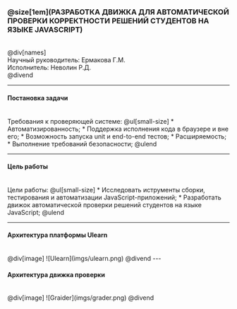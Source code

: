 ### @size[1em](РАЗРАБОТКА ДВИЖКА ДЛЯ АВТОМАТИЧЕСКОЙ ПРОВЕРКИ КОРРЕКТНОСТИ РЕШЕНИЙ СТУДЕНТОВ НА ЯЗЫКЕ JAVASCRIPT)
<br />
@div[names]
  <div>Научный руководитель: Ермакова Г.М.</div>
  <div>Исполнитель: Неволин Р.Д.</div>
@divend

---

#### Постановка задачи
<br />
Требования к проверяющей системе:
@ul[small-size]
* Автоматизированность;
* Поддержка исполнения кода в браузере и вне его;
* Возможность запуска unit и end-to-end тестов;
* Расширяемость;
* Выполнение требований безопасности;
@ulend

---

#### Цель работы
<br />
Цели работы:
@ul[small-size]
* Исследовать иструменты сборки, тестирования и автоматизации JavaScript-приложений;
* Разработать движок автоматической проверки решений студентов на языке JavaScript;
@ulend

---

#### Архитектура платформы Ulearn
<br />
@div[image]
![Ulearn](imgs/ulearn.png)
@divend
---

#### Архитектура движка проверки
<br />
@div[image]
![Graider](imgs/grader.png)
@divend

